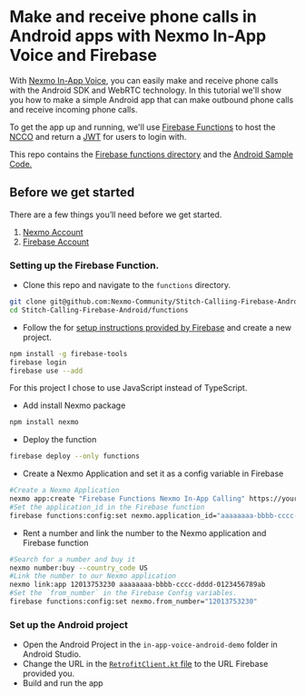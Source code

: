 # Make and receive phone calls in Android apps with Nexmo In-App Voice and Firebase

With [Nexmo In-App Voice](https://developer.nexmo.com/stitch/in-app-voice/overview), you can easily make and receive phone calls with the Android SDK and WebRTC technology. In this tutorial we'll show you how to make a simple Android app that can make outbound phone calls and receive incoming phone calls.

To get the app up and running, we'll use [Firebase Functions](https://firebase.google.com/docs/functions/) to host the [NCCO](https://developer.nexmo.com/voice/voice-api/guides/ncco) and return a [JWT](http://jwt.io/) for users to login with.

This repo contains the [Firebase functions directory](/functions) and the [Android Sample Code.](/in-app-voice-android-demo)

## Before we get started

There are a few things you’ll need before we get started.

1. [Nexmo Account](https://dashboard.nexmo.com/sign-up)
1. [Firebase Account](https://firebase.google.com/)

### Setting up the Firebase Function.

- Clone this repo and navigate to the `functions` directory.

```sh
git clone git@github.com:Nexmo-Community/Stitch-Calliing-Firebase-Android.git
cd Stitch-Calling-Firebase-Android/functions
```

- Follow the for [setup instructions provided by Firebase](https://firebase.google.com/docs/functions/get-started) and create a new project. 

```sh
npm install -g firebase-tools
firebase login
firebase use --add
```

For this project I chose to use JavaScript instead of TypeScript. 

- Add install Nexmo package

```sh
npm install nexmo
```

- Deploy the function

```sh
firebase deploy --only functions
```

- Create a Nexmo Application and set it as a config variable in Firebase

```sh
#Create a Nexmo Application
nexmo app:create "Firebase Functions Nexmo In-App Calling" https://your-project-name.cloudfunctions.net/answer https://your-project-name.cloudfunctions.net/event --keyfile=functions/private.key --type=rtc
#Set the application_id in the Firebase function
firebase functions:config:set nexmo.application_id="aaaaaaaa-bbbb-cccc-dddd-0123456789ab"
```

- Rent a number and link the number to the Nexmo application and Firebase function
```sh
#Search for a number and buy it
nexmo number:buy --country_code US
#Link the number to our Nexmo application
nexmo link:app 12013753230 aaaaaaaa-bbbb-cccc-dddd-0123456789ab
#Set the `from_number` in the Firebase Config variables.
firebase functions:config:set nexmo.from_number="12013753230"
```

### Set up the Android project

- Open the Android Project in the `in-app-voice-android-demo` folder in Android Studio.
- Change the URL in the [`RetrofitClient.kt` file](/in-app-voice-android-demo/app/src/main/java/com/nexmo/inappvoicewithfirebase/networking/RetrofitClient.kt) to the URL Firebase provided you.
- Build and run the app
